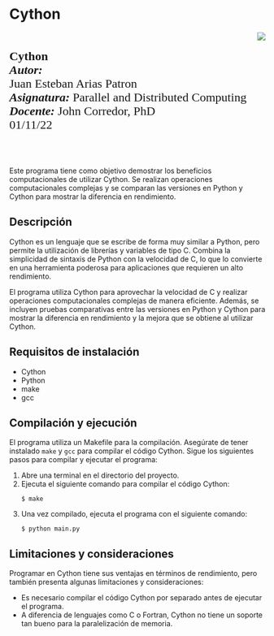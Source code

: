 # Cython
<div> 
<img src="https://res-5.cloudinary.com/crunchbase-production/image/upload/c_lpad,h_256,w_256,f_auto,q_auto:eco/v1455514364/pim02bzqvgz0hibsra41.png" align="right"><br><br><FONT FACE="times new roman" SIZE=5>
<b> Cython </b>
<br>
<i><b>Autor:</b></i><br> Juan Esteban Arias Patron <br>
<i><b>Asignatura:</b></i> Parallel and Distributed Computing
<br>
<i><b>Docente:</b></i> John Corredor, PhD
<br>
01/11/22
<br><br><br>
</FONT>
</div>

Este programa tiene como objetivo demostrar los beneficios computacionales de utilizar Cython. Se realizan operaciones computacionales complejas y se comparan las versiones en Python y Cython para mostrar la diferencia en rendimiento.

## Descripción

Cython es un lenguaje que se escribe de forma muy similar a Python, pero permite la utilización de librerías y variables de tipo C. Combina la simplicidad de sintaxis de Python con la velocidad de C, lo que lo convierte en una herramienta poderosa para aplicaciones que requieren un alto rendimiento.

El programa utiliza Cython para aprovechar la velocidad de C y realizar operaciones computacionales complejas de manera eficiente. Además, se incluyen pruebas comparativas entre las versiones en Python y Cython para mostrar la diferencia en rendimiento y la mejora que se obtiene al utilizar Cython.

## Requisitos de instalación

- Cython
- Python
- make
- gcc

## Compilación y ejecución

El programa utiliza un Makefile para la compilación. Asegúrate de tener instalado `make` y `gcc` para compilar el código Cython. Sigue los siguientes pasos para compilar y ejecutar el programa:

1. Abre una terminal en el directorio del proyecto.
2. Ejecuta el siguiente comando para compilar el código Cython:
    ```shell
    $ make
    ```
3. Una vez compilado, ejecuta el programa con el siguiente comando:
    ```shell
    $ python main.py
    ```
## Limitaciones y consideraciones

Programar en Cython tiene sus ventajas en términos de rendimiento, pero también presenta algunas limitaciones y consideraciones:

- Es necesario compilar el código Cython por separado antes de ejecutar el programa.
- A diferencia de lenguajes como C o Fortran, Cython no tiene un soporte tan bueno para la paralelización de memoria.
